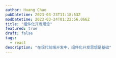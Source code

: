 ```yaml
---
author: Huang Chao
pubDatetime: 2023-03-23T11:18:53Z
modDatetime: 2023-03-24T01:22:56.066Z
title: "组件化开发理念"
featured: true
draft: false
tags:
  - react
description: "在现代前端开发中，组件化开发思想是基础"
---
```

